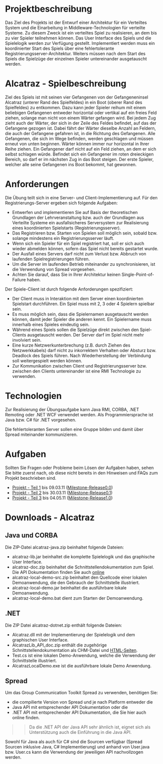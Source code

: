 # Projektbeschreibung #

Das Ziel des Projekts ist der Entwurf einer Architektur für ein Verteiltes System und die Einarbeitung in Middleware-Technologien für verteilte Systeme. Zu diesem Zweck ist ein verteiltes Spiel zu realisieren, an dem bis zu vier Spieler teilnehmen können. Das User Interface des Spiels und die Spielelogik werden zur Verfügung gestellt. Implementiert werden muss ein koordinierter Start des Spiels über eine fehlertolerante Registrierungsserver-Architektur. Weiters müssen nach dem Start des Spiels die Spielzüge der einzelnen Spieler untereinander ausgetauscht werden.

# Alcatraz - Spielbeschreibung #

Ziel des Spiels ist mit seinen vier Gefangenen von der Gefangeneninsel Alcatraz (unterer Rand des Spielfeldes) in ein Boot (oberer Rand des Spielfeldes) zu entkommen. Dazu kann jeder Spieler reihum mit einem beliebigen Gefangenen entweder horizontal oder vertikal auf ein freies Feld ziehen, solange man nicht von einem Wärter gefangen wird. Bei jedem Zug zieht auch der Wärter, der sich in der Zeile des Feldes befindet, auf das der Gefangene gezogen ist. Dabei fährt der Wärter dieselbe Anzahl an Feldern, die auch der Gefangene gefahren ist, in die Richtung des Gefangenen. Alle Gefangenen, die sich im Wege befinden, werden geschlagen und müssen erneut von unten beginnen. Wärter können immer nur horizontal in Ihrer Reihe ziehen. Ein Gefangener darf nicht auf ein Feld ziehen, an dem er sich selbst schlagen würde. Befindet sich ein Gefangener im roten dreieckigen Bereich, so darf er im nächsten Zug in das Boot steigen. Der erste Spieler, welcher alle seine Gefangenen ins Boot bekommt, hat gewonnen.

# Anforderungen #

Die Übung teilt sich in eine Server- und Client-Implementierung auf. Für den Registrierungs-Server ergeben sich folgende Aufgaben:

  * Entwerfen und implementieren Sie auf Basis der theoretischen Grundlagen der Lehrveranstaltung bzw. auch der Grundlagen aus Verteilte Systeme ein ausfallsicheres Serversystem zur Realisierung eines koordinierten Spielstarts (Registrierungsserver).
  * Das Registrieren bzw. Starten von Spielen soll möglich sein, sobald bzw. solange mindestens ein Registrierungsserver läuft.
  * Wenn sich ein Spieler für ein Spiel registriert hat, soll er sich auch wieder abmelden können, sofern das Spiel nicht bereits gestartet wurde.
  * Der Ausfall eines Servers darf nicht zum Verlust bzw. Abbruch von laufenden Spielregistrierungen führen.
  * Um die Server im laufenden Betrieb miteinander zu synchronisieren, ist die Verwendung von Spread vorgesehen.
  * Achten Sie darauf, dass Sie in Ihrer Architektur keinen Single-Point-of-Failure haben.

Der Spiele-Client ist durch folgende Anforderungen spezifiziert:

  * Der Client muss in Interaktion mit dem Server einen koordinierten Spielstart durchführen. Ein Spiel muss mit 2, 3 oder 4 Spielern spielbar sein.
  * Es muss möglich sein, dass die Spielernamen ausgetauscht werden können, damit jeder Spieler die anderen kennt. Ein Spielername muss innerhalb eines Spieles eindeutig sein.
  * Während eines Spiels sollen die Spielzüge direkt zwischen den Spiel-Clients ausgetauscht werden. Der Server darf im Spiel nicht mehr involviert sein.
  * Eine kurze Netzwerkunterbrechung (z.B. durch Ziehen des Netzwerkkabels) darf nicht zu inkorrektem Verhalten oder Absturz bzw. Deadlock des Spiels führen. Nach Wiederherstellung der Verbindung soll weitergespielt werden können.
  * Zur Kommunikation zwischen Client und Registrierungsserver bzw. zwischen den Clients untereinander ist eine RMI Technologie zu verwenden.

# Technologien #

Zur Realisierung der Übungsaufgabe kann Java RMI, CORBA, .NET Remoting oder .NET WCF verwendet werden. Als Programmiersprache ist Java bzw. C# für .NET vorgesehen.

Die fehlertoleranten Server sollen eine Gruppe bilden und damit über Spread miteinander kommunizieren.

# Aufgaben #

Sollten Sie Fragen oder Probleme beim Lösen der Aufgaben haben, sehen Sie bitte zuerst nach, ob diese nicht bereits in den Hinweisen und FAQs zum Projekt beschrieben sind.

  * [Projekt - Teil 1](ProjektTeil1.md) bis 09.03.11 ([Milestone-Release0.0](http://code.google.com/p/alcatrazonline/issues/list?q=label:Milestone-Release0.0))
  * [Projekt - Teil 2](ProjektTeil2.md) bis 30.03.11 ([Milestone-Release0.1](http://code.google.com/p/alcatrazonline/issues/list?q=label:Milestone-Release0.1))
  * [Projekt - Teil 3](ProjektTeil3.md) bis 04.05.11 ([Milestone-Release1.0](http://code.google.com/p/alcatrazonline/issues/list?q=label:Milestone-Release1.0))

# Downloads - Alcatraz #
## Java und CORBA ##

Die ZIP-Datei alcatraz-java.zip beinhaltet folgende Dateien:

  * alcatraz-lib.jar beinhaltet die komplette Spielelogik und das graphische User Interface.
  * alcatraz-doc.zip beinhaltet die Schnittstellendokumentation zum Spiel. Die API Dokumentation finden Sie auch [online](http://cis.technikum-wien.at/documents/bic/4/sam/semesterplan/project/api/index.html)
  * alcatraz-local-demo-src.zip beinhaltet den Quellcode einer lokalen Demoanwendung, die den Gebrauch der Schnittstelle illustriert.
  * alcatraz-local-demo.jar beinhaltet die ausführbare lokale Demoanwendung.
  * alcatraz-local-demo.bat dient zum Starten der Demoanwendung.


## .NET ##

Die ZIP Datei alcatraz-dotnet.zip enthält folgende Dateien:

  * Alcatraz.dll mit der Implementierung der Spielelogik und dem graphischen User Interface.
  * AlcatrazLib\_API\_doc.zip enthält die zugehörige Schnittstellendokumentation als CHM-Datei und [HTML-Seiten](http://cis.technikum-wien.at/documents/bic/4/sam/semesterplan/project/alcatraz-net-api/Index.html).
  * Test.cs ist eine lokalen Demo-Anwendung, welche die Verwendung der Schnittstelle illustriert.
  * AlcatrazLocalDemo.exe ist die ausführbare lokale Demo Anwendung.

## Spread ##

Um das Group Communication Toolkit Spread zu verwenden, benötigen Sie:

  * die compilierte Version von Spread und je nach Platform entweder die
  * Java API mit entsprechender API Dokumentation oder die
  * .NET API mit entsprechender API Dokumentation, die Sie hier auch online finden.
> > Da die .NET API der Java API sehr ähnlich ist, eignet sich als Unterstützung auch die Einführung in die Java API.

Sowohl für Java als auch für C# sind die Sourcen verfügbar (Spread Sourcen inklusive Java, C# Implementierung) und anhand von User.java bzw. User.cs kann die Verwendung der jeweiligen API nachvollzogen werden.


